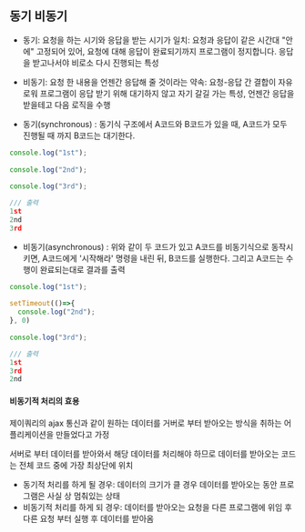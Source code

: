 ## 동기 비동기

- 동기: 요청을 하는 시기와 응답을 받는 시기가 일치: 요청과 응답이 같은 시간대 "안에" 고정되어 있어, 요청에 대해 응답이 완료되기까지 프로그램이 정지합니다. 응답을 받고나서야 비로소 다시 진행되는 특성
- 비동기: 요청 한 내용을 언젠간 응답해 줄 것이라는 약속: 요청-응답 간 결합이 자유로워 프로그램이 응답 받기 위해 대기하지 않고 자기 갈길 가는 특성, 언젠간 응답을 받을테고 다음 로직을 수행 



- 동기(synchronous) : 동기식 구조에서 A코드와 B코드가 있을 때, A코드가 모두 진행될 때 까지 B코드는 대기한다.

``` javascript
console.log("1st");
 
console.log("2nd");
 
console.log("3rd");

/// 출력 
1st
2nd
3rd
```

- 비동기(asynchronous) : 위와 같이 두 코드가 있고 A코드를 비동기식으로 동작시키면, A코드에게 '시작해라' 명령을 내린 뒤, B코드를 실행한다. 그리고 A코드는 수행이 완료되는대로 결과를 출력

```javascript
console.log("1st");
 
setTimeout(()=>{
  console.log("2nd");
}, 0)
 
console.log("3rd");

/// 출력
1st
3rd
2nd
```



#### 비동기적 처리의 효용

제이쿼리의 ajax 통신과 같이 원하는 데이터를 거버로 부터 받아오는 방식을 취하는 어플리케이션을 만들었다고 가정

서버로 부터 데이터를 받아와서 해당 데이터를 처리해야 하므로 데이터를 받아오는 코드는 전체 코드 중에 가장 최상단에 위치

- 동기적 처리를 하게 될 경우: 데이터의 크기가 클 경우 데이터를 받아오는 동안 프로그램은 사실 상 멈춰있는 상태
- 비동기적 처리를 하게 되 경우: 데이터를 받아오는 요청을 다른 프로그램에 위임 후 다른 요청 부터 실행 후 데이터를 받아옴

